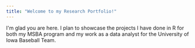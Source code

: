 ```yaml
---
title: "Welcome to my Research Portfolio!"
---
```


I'm glad you are here. I plan to showcase the projects I have done in R for both my MSBA program and my work as a data analyst for the University of Iowa Baseball Team.
